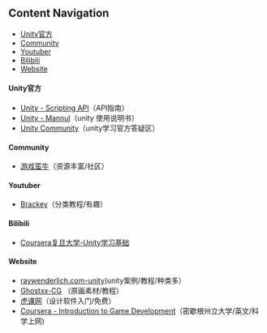 ## Content Navigation
* [Unity官方](#Unity官方)
* [Community](#Community)
* [Youtuber](#Youtuber)
* [Bilibili](#Bilibili)
* [Website](#Website)



#### Unity官方
- [Unity - Scripting API](https://docs.unity3d.com/2017.2/Documentation/ScriptReference/index.html)（API指南）
- [Unity - Mannul](https://docs.unity3d.com/2017.2/Documentation/Manual/UnityManual.html)（unity 使用说明书）
- [Unity Community](https://unity3d.com/cn/community)（unity学习官方答疑区）

#### Community
- [游戏蛮牛](http://www.manew.com/)（资源丰富/社区）

#### Youtuber
- [Brackey](https://www.youtube.com/channel/UCYbK_tjZ2OrIZFBvU6CCMiA)（分类教程/有趣）

#### Bilibili
- [Coursera复旦大学-Unity学习基础](https://www.bilibili.com/video/av10755879/%20) 

#### Website
- [raywenderlich.com-unity](https://www.raywenderlich.com/unity)(unity案例/教程/种类多）
- [Ghostxx-CG](http://ghostxx.com/) （原画素材/教程）
- [虎课网](https://huke88.com/)（设计软件入门/免费）
- [Coursera - Introduction to Game Development](https://www.coursera.org/learn/game-development/)（密歇根州立大学/英文/科学上网)

